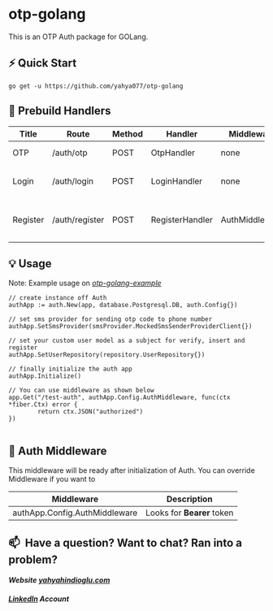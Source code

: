 # otp-golang
This is an OTP Auth package for GOLang. 

## ⚡️ Quick Start
```
go get -u https://github.com/yahya077/otp-golang
```
## 📖 Prebuild Handlers

<table class="table">
  <thead>
    <tr>
      <th>Title</th>
      <th>Route</th>
      <th>Method</th>
      <th>Handler</th>
      <th>Middleware</th>
      <th>Customizable</th>
      <th>Description</th>
    </tr>
  </thead>
  <tbody>
    <tr>
      <td>OTP</td>
      <td>/auth/otp</td>
      <td>POST</td>
      <td>OtpHandler</td>
      <td>none</td>
      <td>✓</td>
      <td>Sends OTP to user</td>
    </tr>
    <tr>
      <td>Login</td>
      <td>/auth/login</td>
      <td>POST</td>
      <td>LoginHandler</td>
      <td>none</td>
      <td>✓</td>
      <td>Returns Bearer token</td>
    </tr>
    <tr>
      <td>Register</td>
      <td>/auth/register</td>
      <td>POST</td>
      <td>RegisterHandler</td>
      <td>AuthMiddleware</td>
      <td>✓</td>
      <td>Registers user by User Repository</td>
    </tr>
  </tbody>
</table>

## 💡 Usage
Note: Example usage on *[otp-golang-example](https://github.com/yahya077/otp-golang-example)*

```
// create instance off Auth
authApp := auth.New(app, database.Postgresql.DB, auth.Config{})

// set sms provider for sending otp code to phone number
authApp.SetSmsProvider(smsProvider.MockedSmsSenderProviderClient{})

// set your custom user model as a subject for verify, insert and register
authApp.SetUserRepository(repository.UserRepository{})

// finally initialize the auth app
authApp.Initialize()

// You can use middleware as shown below
app.Get("/test-auth", authApp.Config.AuthMiddleware, func(ctx *fiber.Ctx) error {
		return ctx.JSON("authorized")
})
  
```

## 🧬  Auth Middleware

This middleware will be ready after initialization of Auth. You can override Middleware if you want to

<table class="table">
    <thead>
    <tr>
        <th rowspan="3">Middleware</th>
        <th rowspan="3">Description</th>
    </tr>
    </thead>
    <tbody>
    <tr>
        <td>
        authApp.Config.AuthMiddleware
        </td>
        <td>
        Looks for <b>Bearer</b> token
        </td>
    </tr>
    </tbody>
</table>

## 📫&nbsp; Have a question? Want to chat? Ran into a problem?

#### *Website [yahyahindioglu.com](https://yahyahindioglu.com)*

#### *[LinkedIn](https://www.linkedin.com/in/yahyahindioglu/) Account*
